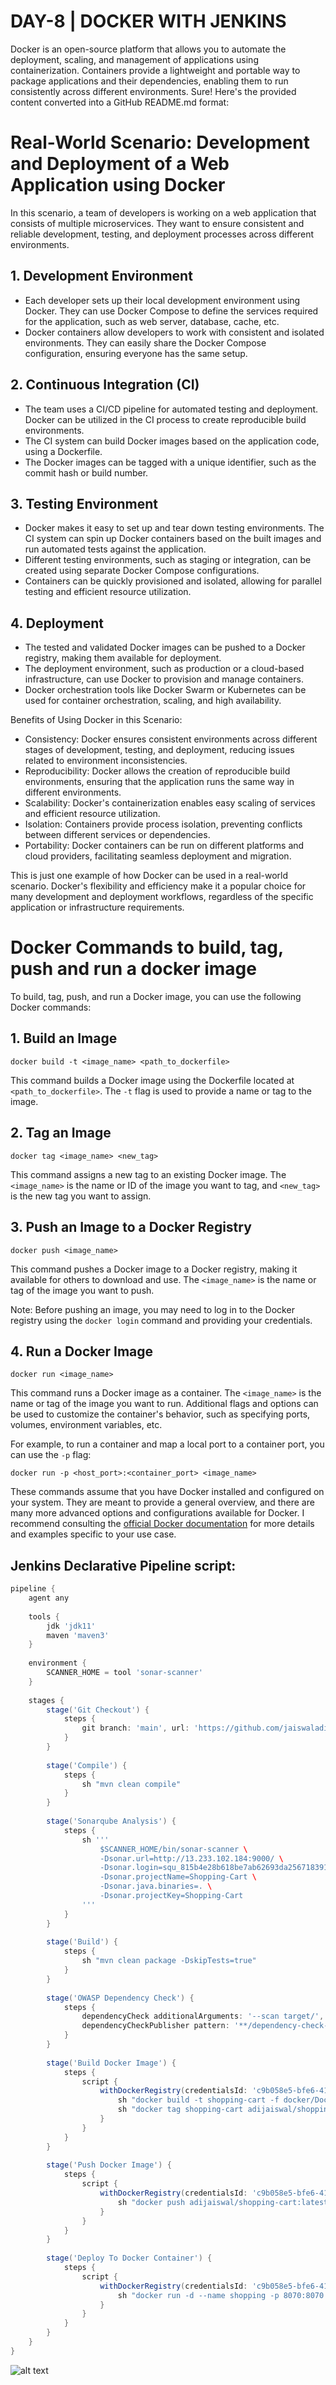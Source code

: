 # DAY-8 | DOCKER WITH JENKINS
Docker is an open-source platform that allows you to automate the deployment, scaling, and management of applications using containerization. Containers provide a lightweight and portable way to package applications and their dependencies, enabling them to run consistently across different environments.
Sure! Here's the provided content converted into a GitHub README.md format:


# Real-World Scenario: Development and Deployment of a Web Application using Docker

In this scenario, a team of developers is working on a web application that consists of multiple microservices. They want to ensure consistent and reliable development, testing, and deployment processes across different environments.

## 1. Development Environment

- Each developer sets up their local development environment using Docker. They can use Docker Compose to define the services required for the application, such as web server, database, cache, etc.
- Docker containers allow developers to work with consistent and isolated environments. They can easily share the Docker Compose configuration, ensuring everyone has the same setup.

## 2. Continuous Integration (CI)

- The team uses a CI/CD pipeline for automated testing and deployment. Docker can be utilized in the CI process to create reproducible build environments.
- The CI system can build Docker images based on the application code, using a Dockerfile.
- The Docker images can be tagged with a unique identifier, such as the commit hash or build number.

## 3. Testing Environment

- Docker makes it easy to set up and tear down testing environments. The CI system can spin up Docker containers based on the built images and run automated tests against the application.
- Different testing environments, such as staging or integration, can be created using separate Docker Compose configurations.
- Containers can be quickly provisioned and isolated, allowing for parallel testing and efficient resource utilization.

## 4. Deployment

- The tested and validated Docker images can be pushed to a Docker registry, making them available for deployment.
- The deployment environment, such as production or a cloud-based infrastructure, can use Docker to provision and manage containers.
- Docker orchestration tools like Docker Swarm or Kubernetes can be used for container orchestration, scaling, and high availability.

Benefits of Using Docker in this Scenario:

- Consistency: Docker ensures consistent environments across different stages of development, testing, and deployment, reducing issues related to environment inconsistencies.
- Reproducibility: Docker allows the creation of reproducible build environments, ensuring that the application runs the same way in different environments.
- Scalability: Docker's containerization enables easy scaling of services and efficient resource utilization.
- Isolation: Containers provide process isolation, preventing conflicts between different services or dependencies.
- Portability: Docker containers can be run on different platforms and cloud providers, facilitating seamless deployment and migration.

This is just one example of how Docker can be used in a real-world scenario. Docker's flexibility and efficiency make it a popular choice for many development and deployment workflows, regardless of the specific application or infrastructure requirements.


# Docker Commands to build, tag, push and run a docker image

To build, tag, push, and run a Docker image, you can use the following Docker commands:

## 1. Build an Image

```
docker build -t <image_name> <path_to_dockerfile>
```

This command builds a Docker image using the Dockerfile located at `<path_to_dockerfile>`. The `-t` flag is used to provide a name or tag to the image.

## 2. Tag an Image

```
docker tag <image_name> <new_tag>
```

This command assigns a new tag to an existing Docker image. The `<image_name>` is the name or ID of the image you want to tag, and `<new_tag>` is the new tag you want to assign.

## 3. Push an Image to a Docker Registry

```
docker push <image_name>
```

This command pushes a Docker image to a Docker registry, making it available for others to download and use. The `<image_name>` is the name or tag of the image you want to push.

Note: Before pushing an image, you may need to log in to the Docker registry using the `docker login` command and providing your credentials.

## 4. Run a Docker Image

```
docker run <image_name>
```

This command runs a Docker image as a container. The `<image_name>` is the name or tag of the image you want to run. Additional flags and options can be used to customize the container's behavior, such as specifying ports, volumes, environment variables, etc.

For example, to run a container and map a local port to a container port, you can use the `-p` flag:

```
docker run -p <host_port>:<container_port> <image_name>
```

These commands assume that you have Docker installed and configured on your system. They are meant to provide a general overview, and there are many more advanced options and configurations available for Docker. I recommend consulting the [official Docker documentation](https://docs.docker.com/) for more details and examples specific to your use case.


## Jenkins Declarative Pipeline script:

```groovy
pipeline {
    agent any
    
    tools {
        jdk 'jdk11'
        maven 'maven3'
    }
    
    environment {
        SCANNER_HOME = tool 'sonar-scanner'
    }
    
    stages {
        stage('Git Checkout') {
            steps {
                git branch: 'main', url: 'https://github.com/jaiswaladi246/Shopping-Cart.git'
            }
        }
        
        stage('Compile') {
            steps {
                sh "mvn clean compile"
            }
        }
        
        stage('Sonarqube Analysis') {
            steps {
                sh '''
                    $SCANNER_HOME/bin/sonar-scanner \
                    -Dsonar.url=http://13.233.102.184:9000/ \
                    -Dsonar.login=squ_815b4e28b618be7ab62693da256718391e4046d3 \
                    -Dsonar.projectName=Shopping-Cart \
                    -Dsonar.java.binaries=. \
                    -Dsonar.projectKey=Shopping-Cart
                '''
            }
        }
        
        stage('Build') {
            steps {
                sh "mvn clean package -DskipTests=true"
            }
        }
        
        stage('OWASP Dependency Check') {
            steps {
                dependencyCheck additionalArguments: '--scan target/', odcInstallation: 'owasp'
                dependencyCheckPublisher pattern: '**/dependency-check-report.xml'
            }
        }
        
        stage('Build Docker Image') {
            steps {
                script {
                    withDockerRegistry(credentialsId: 'c9b058e5-bfe6-41f8-9b5d-dc0b0d2955ac', toolName: 'docker') {
                        sh "docker build -t shopping-cart -f docker/Dockerfile ."
                        sh "docker tag shopping-cart adijaiswal/shopping-cart:latest"
                    }
                }
            }
        }
        
        stage('Push Docker Image') {
            steps {
                script {
                    withDockerRegistry(credentialsId: 'c9b058e5-bfe6-41f8-9b5d-dc0b0d2955ac', toolName: 'docker') {
                        sh "docker push adijaiswal/shopping-cart:latest"
                    }
                }
            }
        }
        
        stage('Deploy To Docker Container') {
            steps {
                script {
                    withDockerRegistry(credentialsId: 'c9b058e5-bfe6-41f8-9b5d-dc0b0d2955ac', toolName: 'docker') {
                        sh "docker run -d --name shopping -p 8070:8070 adijaiswal/shopping-cart:latest"
                    }
                }
            }
        }
    }
}
```

![alt text](https://github.com/jaiswaladi246/30-Days-Of-DevOps/blob/main/Images/6.png?raw=true)

